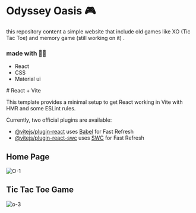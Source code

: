 <h1>Odyssey Oasis 🎮</h1>

<p font-size="50">this repository content a simple website that include old games like XO (Tic Tac Toe) and memory game (still working on it) . </p>
<h3>made with 👩‍💻 </h3>
<ul>
  <li>React</li>
   <li>CSS</li>
   <li>Material ui</li>
</ul>
# React + Vite

This template provides a minimal setup to get React working in Vite with HMR and some ESLint rules.

Currently, two official plugins are available:

- [@vitejs/plugin-react](https://github.com/vitejs/vite-plugin-react/blob/main/packages/plugin-react/README.md) uses [Babel](https://babeljs.io/) for Fast Refresh
- [@vitejs/plugin-react-swc](https://github.com/vitejs/vite-plugin-react-swc) uses [SWC](https://swc.rs/) for Fast Refresh
  
<h2>Home Page </h2>

![O-1](https://github.com/safia-itouchene/odyssey_oasis/assets/115651730/227e460a-9edb-49e2-b2b6-775d35325519)

<h2>Tic Tac Toe Game </h2>

![o-3](https://github.com/safia-itouchene/odyssey_oasis/assets/115651730/6467538c-035a-45be-90a8-ebf22edba2bd)

